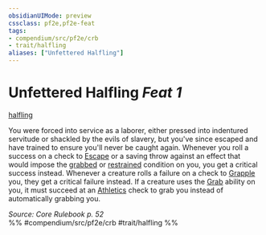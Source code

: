 ```yaml
---
obsidianUIMode: preview
cssclass: pf2e,pf2e-feat
tags:
- compendium/src/pf2e/crb
- trait/halfling
aliases: ["Unfettered Halfling"]
---
```

# Unfettered Halfling  *Feat 1*  
[halfling](rules/traits/halfling.md "Halfling Ancestry & Heritage Trait")  


You were forced into service as a laborer, either pressed into indentured servitude or shackled by the evils of slavery, but you've since escaped and have trained to ensure you'll never be caught again. Whenever you roll a success on a check to [Escape](rules/actions/escape.md) or a saving throw against an effect that would impose the [grabbed](rules/conditions.md#Grabbed) or [restrained](rules/conditions.md#Restrained) condition on you, you get a critical success instead. Whenever a creature rolls a failure on a check to [Grapple](rules/actions/grapple.md) you, they get a critical failure instead. If a creature uses the [Grab](rules/abilities/grab.md) ability on you, it must succeed at an [Athletics](compendium/skills.md#Athletics) check to grab you instead of automatically grabbing you.

*Source: Core Rulebook p. 52*  
%% #compendium/src/pf2e/crb #trait/halfling %%